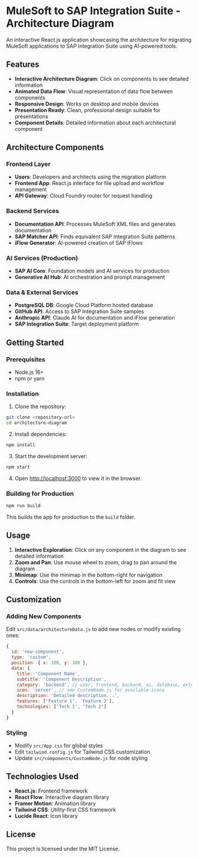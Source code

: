# MuleSoft to SAP Integration Suite - Architecture Diagram

An interactive React.js application showcasing the architecture for migrating MuleSoft applications to SAP Integration Suite using AI-powered tools.

## Features

- **Interactive Architecture Diagram**: Click on components to see detailed information
- **Animated Data Flow**: Visual representation of data flow between components
- **Responsive Design**: Works on desktop and mobile devices
- **Presentation Ready**: Clean, professional design suitable for presentations
- **Component Details**: Detailed information about each architectural component

## Architecture Components

### Frontend Layer
- **Users**: Developers and architects using the migration platform
- **Frontend App**: React.js interface for file upload and workflow management
- **API Gateway**: Cloud Foundry router for request handling

### Backend Services
- **Documentation API**: Processes MuleSoft XML files and generates documentation
- **SAP Matcher API**: Finds equivalent SAP Integration Suite patterns
- **iFlow Generator**: AI-powered creation of SAP iFlows

### AI Services (Production)
- **SAP AI Core**: Foundation models and AI services for production
- **Generative AI Hub**: AI orchestration and prompt management

### Data & External Services
- **PostgreSQL DB**: Google Cloud Platform hosted database
- **GitHub API**: Access to SAP Integration Suite samples
- **Anthropic API**: Claude AI for documentation and iFlow generation
- **SAP Integration Suite**: Target deployment platform

## Getting Started

### Prerequisites
- Node.js 16+ 
- npm or yarn

### Installation

1. Clone the repository:
```bash
git clone <repository-url>
cd architecture-diagram
```

2. Install dependencies:
```bash
npm install
```

3. Start the development server:
```bash
npm start
```

4. Open [http://localhost:3000](http://localhost:3000) to view it in the browser.

### Building for Production

```bash
npm run build
```

This builds the app for production to the `build` folder.

## Usage

1. **Interactive Exploration**: Click on any component in the diagram to see detailed information
2. **Zoom and Pan**: Use mouse wheel to zoom, drag to pan around the diagram
3. **Minimap**: Use the minimap in the bottom-right for navigation
4. **Controls**: Use the controls in the bottom-left for zoom and fit view

## Customization

### Adding New Components
Edit `src/data/architectureData.js` to add new nodes or modify existing ones:

```javascript
{
  id: 'new-component',
  type: 'custom',
  position: { x: 100, y: 100 },
  data: {
    title: 'Component Name',
    subtitle: 'Component Description',
    category: 'backend', // user, frontend, backend, ai, database, external, sap
    icon: 'server', // see CustomNode.js for available icons
    description: 'Detailed description...',
    features: ['Feature 1', 'Feature 2'],
    technologies: ['Tech 1', 'Tech 2']
  }
}
```

### Styling
- Modify `src/App.css` for global styles
- Edit `tailwind.config.js` for Tailwind CSS customization
- Update `src/components/CustomNode.js` for node styling

## Technologies Used

- **React.js**: Frontend framework
- **React Flow**: Interactive diagram library
- **Framer Motion**: Animation library
- **Tailwind CSS**: Utility-first CSS framework
- **Lucide React**: Icon library

## License

This project is licensed under the MIT License.

